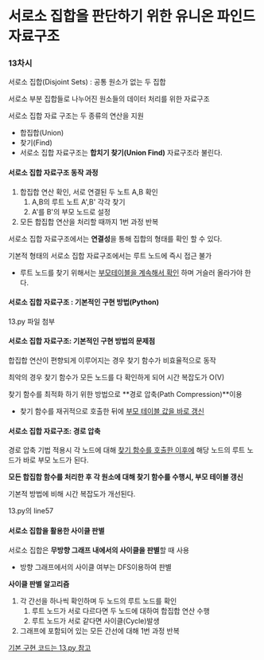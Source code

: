 # 서로소 집합을 판단하기 위한 유니온 파인드 자료구조

### 13차시

서로소 집합(Disjoint Sets) : 공통 원소가 없는 두 집합

서로소 부분 집합들로 나누어진 원소들의 데이터 처리를 위한 자료구조

서로소 집합 자료 구조는 두 종류의 연산을 지원

+ 합집합(Union) 
+ 찾기(Find)
+ 서로소 집합 자료구조는 **합치기 찾기(Union Find)** 자료구조라 불린다.



#### 서로소 집합 자료구조 동작 과정

1. 합집합 연산 확인, 서로 연결된 두 노트 A,B 확인
   1. A,B의 루트 노트 A',B' 각각 찾기
   2. A'를 B'의 부모 노드로 설정
2. 모든 합집합 연산을 처리할 때까지 1번 과정 반복



서로소 집합 자료구조에서는 **연결성**을 통해 집합의 형태를 확인 할 수 있다.

기본적 형태의 서로소 집합 자료구조에서는 루트 노드에 즉시 접근 불가

+ 루트 노드를 찾기 위해서는 <u>부모테이블을 계속해서 확인</u> 하며 거슬러 올라가야 한다.



#### 서로소 집합 자료구조 : 기본적인 구현 방법(Python)

13.py 파일 첨부



#### 서로소 집합 자료구조: 기본적인 구현 방법의 문제점

합집합 연산이 편향되게 이루어지는 경우 찾기 함수가 비효율적으로 동작

최악의 경우 찾기 함수가 모든 노드를 다 확인하게 되어 시간 복잡도가 O(V)

찾기 함수를 최적화 하기 위한 방법으로 **경로 압축(Path Compression)**이용

+ 찾기 함수를 재귀적으로 호출한 뒤에 <u>부모 테이블 값을 바로 갱신</u>



#### 서로소 집합 자료구조: 경로 압축

경로 압축 기법 적용시 각 노드에 대해 <u>찾기 함수를 호출한 이후에</u> 해당 노드의 루트 노드가 바로 부모 노드가 된다.

**모든 합집합 함수를 처리한 후 각 원소에 대해 찾기 함수를 수행시, 부모 테이블 갱신**

기본적 방법에 비해 시간 복잡도가 개선된다.

13.py의 line57



#### 서로소 집합을 활용한 사이클 판별

서로소 집합은 **무방향 그래프 내에서의 사이클을 판별**할 때 사용

+ 방향 그래프에서의 사이클 여부는 DFS이용하여 판별

**사이클 판별 알고리즘**

1. 각 간선을 하나씩 확인하며 두 노드의 루트 노드를 확인
   1. 루트 노드가 서로 다르다면 두 노드에 대하여 합집합 연산 수행
   2. 루트 노드가 서로 같다면 사이클(Cycle)발생
2. 그래프에 포함되어 있는 모든 간선에 대해 1번 과정 반복

<u>기본 구현 코드는 13.py 참고</u>

